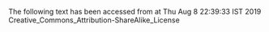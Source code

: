 The following text has been accessed from at Thu Aug 8 22:39:33 IST 2019
Creative_Commons_Attribution-ShareAlike_License
